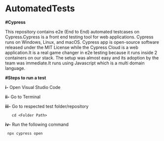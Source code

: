 # AutomatedTests

**#Cypress**

This repository contains e2e (End to End) automated testcases on Cypress.Cypress is a front end testing tool for web applications. Cypress runs on Windows, Linux, and macOS. Cypress app is open-source software released under the MIT License while the Cypress Cloud is a web application.It is a real game changer in e2e testing because it runs inside 2 containers on our stack. The setup was almost easy and its adoption by the team was immediate.It runs using Javascript which is a multi domain language.

**#Steps to run a test**

**i-**    Open Visual Studio Code

**ii-**   Go to Terminal 

**iii-**  Go to respected test folder/repository
     
       cd <Folder Path>

**iv-**  Run the following command 

     npx cypress open
